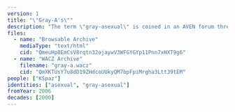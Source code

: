 ```yaml
---
version: 1
title: "\"Gray-A's\""
description: "The term \"gray-asexual\" is coined in an AVEN forum thread"
files:
  - name: "Browsable Archive"
    mediaType: "text/html"
    cid: "QmeuHp8EmCsV8rqtn32ojaywV3WFGYGYp11Pnn7xHXT9g6"
  - name: "WACZ Archive"
    filename: "gray-a.wacz"
    cid: "QmXKTUsY7u8dD19ZHdcoUUkyQM7bpFpiMrgha3Ltt39tEM"
people: ["KSpaz"]
identities: ["asexual", "gray-asexual"]
fromYear: 2006
decades: [2000]
---
```

